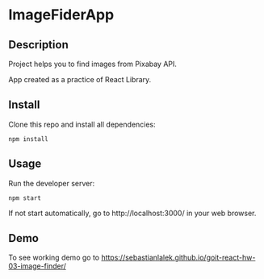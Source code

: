 # ImageFiderApp

## Description
Project helps you to find images from Pixabay API.

App created as a practice of React Library.

## Install
Clone this repo and install all dependencies:

```npm install```

## Usage
Run the developer server:

```npm start```

If not start automatically, go to http://localhost:3000/ in your web browser.

## Demo
To see working demo go to https://sebastianlalek.github.io/goit-react-hw-03-image-finder/
